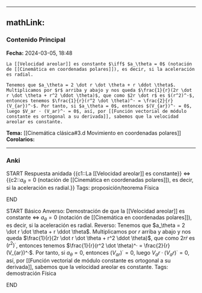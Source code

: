 
---
mathLink:
---
### Contenido Principal

**Fecha:** 2024-03-05, 18:48

```ad-proposition
La [[Velocidad areolar]] es constante $\iff$ $a_\theta = 0$ (notación de [[Cinemática en coordenadas polares]]), es decir, si la aceleración es radial.
```


```ad-proof
Tenemos que $a_\theta = 2 \dot r \dot \theta + r \ddot \theta$.  Multiplicamos por $r$ arriba y abajo y nos queda $\frac{1}{r}(2r \dot r \dot \theta + r^2 \ddot \theta)$, que como $2r \dot r$ es $(r^2)^·$, entonces tenemos $\frac{1}{r}(r^2 \dot \theta)^· = \frac{2}{r}(V_{ar})^·$. Por tanto, si $a_\theta = 0$, entonces $(V_{ar})^· = 0$, luego $V_ar · (V_ar)^· = 0$, así, por [[Función vectorial de módulo constante es ortogonal a su derivada]], sabemos que la velocidad areolar es constante.
```

**Tema:** [[Cinemática clásica#3.d Movimiento en coordenadas polares]]
**Corolarios:**

---
### Anki

START
Respuesta anidada
{{c1::La [[Velocidad areolar]] es constante}} $\iff$ {{c2::$a_\theta = 0$ (notación de [[Cinemática en coordenadas polares]]), es decir, si la aceleración es radial.}}
Tags: proposición/teorema Física
<!--ID: 1709662402659-->
END

START
Básico
Anverso: Demostración de que la [[Velocidad areolar]] es constante $\iff$ $a_\theta = 0$ (notación de [[Cinemática en coordenadas polares]]), es decir, si la aceleración es radial.
Reverso: Tenemos que $a_\theta = 2 \dot r \dot \theta + r \ddot \theta$.  Multiplicamos por $r$ arriba y abajo y nos queda $\frac{1}{r}(2r \dot r \dot \theta + r^2 \ddot \theta)$, que como $2r \dot r$ es $(r^2)^·$, entonces tenemos $\frac{1}{r}(r^2 \dot \theta)^· = \frac{2}{r}(V_{ar})^·$. Por tanto, si $a_\theta = 0$, entonces $(V_{ar})^· = 0$, luego $V_ar · (V_ar)^· = 0$, así, por [[Función vectorial de módulo constante es ortogonal a su derivada]], sabemos que la velocidad areolar es constante.
Tags: demostración Física
<!--ID: 1709662402664-->
END


